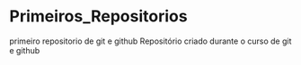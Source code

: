 # Primeiros_Repositorios
 primeiro repositorio de git e github
 Repositório criado durante o curso de git e github
